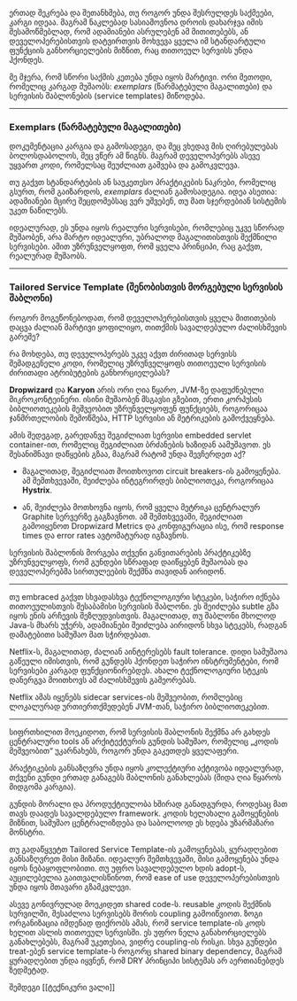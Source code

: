 ერთად შეკრება და შეთანხმება, თუ როგორ უნდა შესრულდეს საქმეები, კარგი იდეაა. მაგრამ ნაკლებად სასიამოვნოა დროის დახარჯვა იმის შესამოწმებლად, რომ ადამიანები ასრულებენ ამ მითითებებს, ან დეველოპერებისთვის დატვირთვის მოხვევა ყველა იმ სტანდარტული ფუნქციის განხორციელების მიზნით, რაც თითოეულ სერვისს უნდა ჰქონდეს.

მე მჯერა, რომ სწორი საქმის კეთება უნდა იყოს მარტივი. ორი მეთოდი, რომელიც კარგად მუშაობს: _exemplars_ (წარმატებული მაგალითები) და სერვისის შაბლონების (service templates) მიწოდება.

---

### Exemplars (წარმატებული მაგალითები)

დოკუმენტაცია კარგია და გამოსადეგი, და მეც ვხედავ მის ღირებულებას ბოლოსდაბოლოს, მეც ვწერ ამ წიგნს. მაგრამ დეველოპერებს ასევე უყვართ კოდი, რომელსაც შეუძლიათ გაშვება და გამოკვლევა.

თუ გაქვთ სტანდარტების ან საუკეთესო პრაქტიკების ნაკრები, რომელიც გსურთ, რომ გაიზარდოს, _exemplars_ ძალიან გამოსადეგია. იდეა ასეთია: ადამიანები მცირე შეცდომებსაც ვერ უშვებენ, თუ მათ სჯერდებიან სისტემის უკეთ ნაწილებს.

იდეალურად, ეს უნდა იყოს რეალური სერვისები, რომლებიც უკვე სწორად მუშაობენ, არა მარტო იდეალური, უბრალოდ მაგალითისთვის შექმნილი სერვისები. ამით უზრუნველყოფთ, რომ ყველა პრინციპი, რაც გაქვთ, რეალურად მუშაობს.

---

### Tailored Service Template (შენობისთვის მორგებული სერვისის შაბლონი)

როგორ მოგეწონებოდათ, რომ დეველოპერებისთვის ყველა მითითების დაცვა ძალიან მარტივი ყოფილიყო, თითქმის სავალდებულო ძალისხმევის გარეშე?

რა მოხდება, თუ დეველოპერებს უკვე აქვთ ძირითად სერვისს შემადგენელი კოდი, რომელიც უზრუნველყოფს თითოეული სერვისის ძირითადი ატრიბუტების განხორციელებას?

**Dropwizard** და **Karyon** არის ორი ღია წყარო, JVM-ზე დაფუძნებული მიკროკონტეინერი. ისინი მუშაობენ მსგავსი გზებით, ერთი კორპუსის ბიბლიოთეკების მეშვეობით უზრუნველყოფენ ფუნქციებს, როგორიცაა ჯანმრთელობის შემოწმება, HTTP სერვისი ან მეტრიკების გამოქვეყნება.

ამის შედეგად, გარედანვე შეგიძლიათ სერვისი embedded servlet container-ით, რომელიც შეგიძლიათ ბრძანების ხაზიდან აამუშავოთ. ეს შესანიშნავი დაწყების გზაა, მაგრამ რატომ უნდა შევჩერდეთ აქ?

- მაგალითად, შეგიძლიათ მოითხოვოთ circuit breakers-ის გამოყენება. ამ შემთხვევაში, შეიძლება ინტეგრირდეს ბიბლიოთეკა, როგორიცაა **Hystrix**.
    
- ან, შეიძლება მოთხოვნა იყოს, რომ ყველა მეტრიკა ცენტრალურ Graphite სერვერზე გაგზავნოთ. ამ შემთხვევაში, შეგიძლიათ გამოიყენოთ Dropwizard Metrics და კონფიგურაცია ისე, რომ response times და error rates ავტომატურად იგზავნოს.
    

სერვისის შაბლონის მორგება თქვენი განვითარების პრაქტიკებზე უზრუნველყოფს, რომ გუნდები სწრაფად დაიწყებენ მუშაობას და დეველოპერებმა სირთულეების შექმნა თავიდან აირიდონ.

---

თუ embraced გაქვთ სხვადასხვა ტექნოლოგიური სტეკები, საჭირო იქნება თითოეულისთვის შესაბამისი სერვისის შაბლონი. ეს შეიძლება subtle გზა იყოს ენის არჩევის შეზღუდვისთვის. მაგალითად, თუ შაბლონი მხოლოდ Java-ს მხარს უჭერს, ადამიანები შეიძლება აირიდონ სხვა სტეკებს, რადგან დამატებითი სამუშაო მათ სჭირდებათ.

Netflix-ს, მაგალითად, ძალიან აინტერესებს fault tolerance. დიდი სამუშაოა გაწეული იმისთვის, რომ გუნდებს ჰქონდეთ საჭირო ინსტრუმენტები, რომ სერვისები კარგად ფუნქციონირებდეს. ახალი ტექნოლოგიური სტეკის დანერგვა მოითხოვს ამ ძალისხმევის გამეორებას.

Netflix ამას იყენებს sidecar services-ის მეშვეობით, რომლებიც ლოკალურად ურთიერთქმედებენ JVM-თან, საჭირო ბიბლიოთეკებით.

---

სიფრთხილით მოეკიდოთ, რომ სერვისის შაბლონის შექმნა არ გახდეს ცენტრალური tools ან არქიტექტურის გუნდის სამუშაო, რომელიც „კოდის მეშვეობით“ უკარნახებს, როგორ უნდა გაკეთდეს ყველაფერი.

პრაქტიკების განსაზღვრა უნდა იყოს კოლექტიური აქტივობა იდეალურად, თქვენი გუნდი ერთად განაგებს შაბლონის განახლებას (შიდა ღია წყაროს მიდგომა კარგია).

გუნდის მორალი და პროდუქტიულობა ხშირად განადგურდა, როდესაც მათ თავს დაადეს სავალდებულო framework. კოდის ხელახალი გამოყენების მიზნით, სამუშაო ცენტრალიზდება და საბოლოოდ ეს ხდება უზარმაზარი მონსტრი.

თუ გადაწყვეტთ Tailored Service Template-ის გამოყენებას, ყურადღებით განსაზღვრეთ მისი მიზანი. იდეალურ შემთხვევაში, მისი გამოყენება უნდა იყოს ნებაყოფლობითი. თუ უფრო სავალდებულო ხდის adopt-ს, აუცილებელია გაითვალისწინოთ, რომ ease of use დეველოპერებისთვის უნდა იყოს მთავარი გზამკვლევი.

ასევე გონივრულად მოეკიდეთ shared code-ს. reusable კოდის შექმნის სურვილში, შესაძლოა სერვისებს შორის coupling გამოიწვიოთ. ზოგი ორგანიზაცია იმდენად ფიქრობს ამას, რომ service template-ის კოდს ხელით ასლის თითოეულ სერვისში. ეს უფრო ნელა განახორციელებს განახლებებს, მაგრამ უკეთესია, ვიდრე coupling-ის რისკი. სხვა გუნდები treat-ებენ service template-ს როგორც shared binary dependency, მაგრამ ყურადღებით უნდა იყვნენ, რომ DRY პრინციპი სისტემას არ აერთიანებდეს ზედმეტად.


შემდეგი [[ტექნიკური ვალი]]
